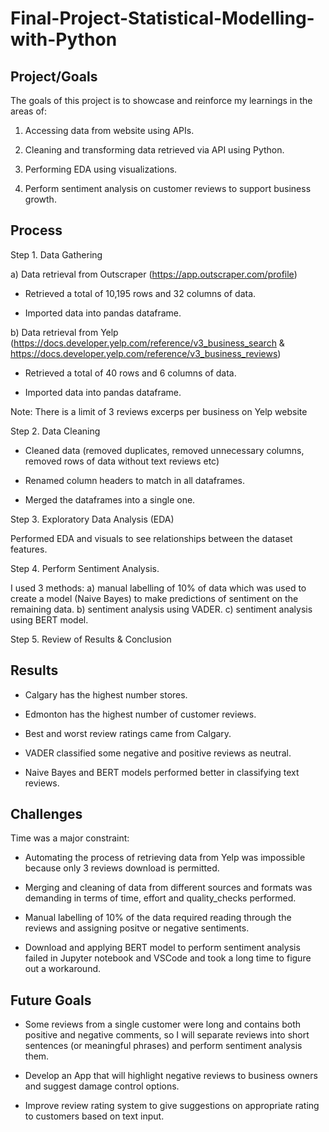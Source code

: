 # Final-Project-Statistical-Modelling-with-Python

## Project/Goals

The goals of this project is to showcase and reinforce my learnings in the areas of:

1. Accessing data from website using APIs. 

2. Cleaning and transforming data retrieved via API using Python.

3. Performing EDA using visualizations.

4. Perform sentiment analysis on customer reviews to support business growth.



## Process

Step 1. Data Gathering

a) Data retrieval from Outscraper (https://app.outscraper.com/profile) 

- Retrieved a total of 10,195 rows and 32 columns of data.

- Imported data into pandas dataframe.
 

b) Data retrieval from Yelp (https://docs.developer.yelp.com/reference/v3_business_search & https://docs.developer.yelp.com/reference/v3_business_reviews)

- Retrieved a total of 40 rows and 6 columns of data.

- Imported data into pandas dataframe.

Note: There is a limit of 3 reviews excerps per business on Yelp website


Step 2. Data Cleaning 

- Cleaned data (removed duplicates, removed unnecessary columns, removed rows of data without text reviews etc)

- Renamed column headers to match in all dataframes.

- Merged the dataframes into a single one.



Step 3. Exploratory Data Analysis (EDA)

Performed EDA and visuals to see relationships between the dataset features.


Step 4. Perform Sentiment Analysis.

I used 3 methods: 
a) manual labelling of 10% of data which was used to create a model (Naive Bayes) to make predictions of sentiment on the remaining data.
b) sentiment analysis using VADER.
c) sentiment analysis using BERT model.


Step 5. Review of Results & Conclusion

## Results

- Calgary has the highest number stores.

- Edmonton has the highest number of customer reviews.

- Best and worst review ratings came from Calgary.

- VADER classified some negative and positive reviews as neutral.

- Naive Bayes and BERT models performed better in classifying text reviews.


 
## Challenges 

Time was a major constraint:

- Automating the process of retrieving data from Yelp was impossible because only 3 reviews download is permitted.

- Merging and cleaning of data from different sources and formats was demanding in terms of time, effort and quality_checks performed.

- Manual labelling of 10% of the data required reading through the reviews and assigning positve or negative sentiments.

- Download and applying BERT model to perform sentiment analysis failed in Jupyter notebook and VSCode and took a long time to figure out a workaround.


## Future Goals

- Some reviews from a single customer were long and contains both positive and negative comments, so I will separate reviews into short sentences (or meaningful phrases) and perform sentiment analysis them.

- Develop an App that will highlight negative reviews to business owners and suggest damage control options. 

- Improve review rating system to give suggestions on appropriate rating to customers based on text input.


